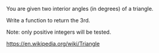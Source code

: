 You are given two interior angles (in degrees) of a triangle.

Write a function to return the 3rd.

Note: only positive integers will be tested.

https://en.wikipedia.org/wiki/Triangle